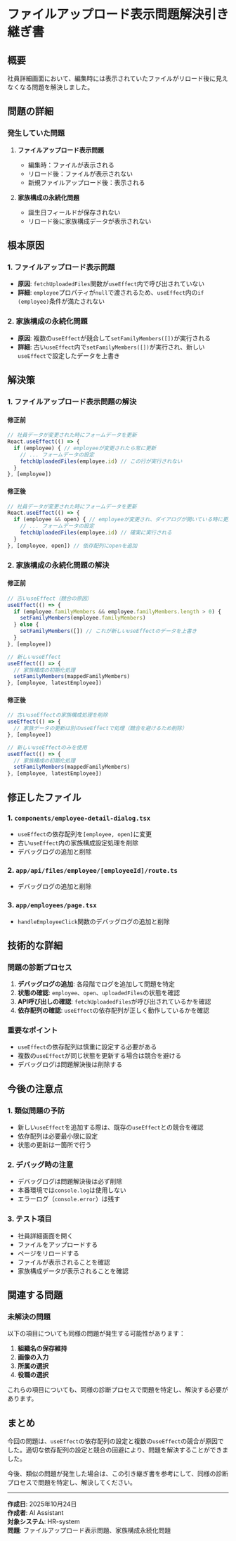 # ファイルアップロード表示問題解決引き継ぎ書

## 概要
社員詳細画面において、編集時には表示されていたファイルがリロード後に見えなくなる問題を解決しました。

## 問題の詳細

### 発生していた問題
1. **ファイルアップロード表示問題**
   - 編集時：ファイルが表示される
   - リロード後：ファイルが表示されない
   - 新規ファイルアップロード後：表示される

2. **家族構成の永続化問題**
   - 誕生日フィールドが保存されない
   - リロード後に家族構成データが表示されない

## 根本原因

### 1. ファイルアップロード表示問題
- **原因**: `fetchUploadedFiles`関数が`useEffect`内で呼び出されていない
- **詳細**: `employee`プロパティが`null`で渡されるため、`useEffect`内の`if (employee)`条件が満たされない

### 2. 家族構成の永続化問題
- **原因**: 複数の`useEffect`が競合して`setFamilyMembers([])`が実行される
- **詳細**: 古い`useEffect`内で`setFamilyMembers([])`が実行され、新しい`useEffect`で設定したデータを上書き

## 解決策

### 1. ファイルアップロード表示問題の解決

#### 修正前
```typescript
// 社員データが変更された時にフォームデータを更新
React.useEffect(() => {
  if (employee) { // employeeが変更されたら常に更新
    // ... フォームデータの設定
    fetchUploadedFiles(employee.id) // この行が実行されない
  }
}, [employee])
```

#### 修正後
```typescript
// 社員データが変更された時にフォームデータを更新
React.useEffect(() => {
  if (employee && open) { // employeeが変更され、ダイアログが開いている時に更新
    // ... フォームデータの設定
    fetchUploadedFiles(employee.id) // 確実に実行される
  }
}, [employee, open]) // 依存配列にopenを追加
```

### 2. 家族構成の永続化問題の解決

#### 修正前
```typescript
// 古いuseEffect（競合の原因）
useEffect(() => {
  if (employee.familyMembers && employee.familyMembers.length > 0) {
    setFamilyMembers(employee.familyMembers)
  } else {
    setFamilyMembers([]) // これが新しいuseEffectのデータを上書き
  }
}, [employee])

// 新しいuseEffect
useEffect(() => {
  // 家族構成の初期化処理
  setFamilyMembers(mappedFamilyMembers)
}, [employee, latestEmployee])
```

#### 修正後
```typescript
// 古いuseEffectの家族構成処理を削除
useEffect(() => {
  // 家族データの更新は別のuseEffectで処理（競合を避けるため削除）
}, [employee])

// 新しいuseEffectのみを使用
useEffect(() => {
  // 家族構成の初期化処理
  setFamilyMembers(mappedFamilyMembers)
}, [employee, latestEmployee])
```

## 修正したファイル

### 1. `components/employee-detail-dialog.tsx`
- `useEffect`の依存配列を`[employee, open]`に変更
- 古い`useEffect`内の家族構成設定処理を削除
- デバッグログの追加と削除

### 2. `app/api/files/employee/[employeeId]/route.ts`
- デバッグログの追加と削除

### 3. `app/employees/page.tsx`
- `handleEmployeeClick`関数のデバッグログの追加と削除

## 技術的な詳細

### 問題の診断プロセス
1. **デバッグログの追加**: 各段階でログを追加して問題を特定
2. **状態の確認**: `employee`、`open`、`uploadedFiles`の状態を確認
3. **API呼び出しの確認**: `fetchUploadedFiles`が呼び出されているかを確認
4. **依存配列の確認**: `useEffect`の依存配列が正しく動作しているかを確認

### 重要なポイント
- `useEffect`の依存配列は慎重に設定する必要がある
- 複数の`useEffect`が同じ状態を更新する場合は競合を避ける
- デバッグログは問題解決後は削除する

## 今後の注意点

### 1. 類似問題の予防
- 新しい`useEffect`を追加する際は、既存の`useEffect`との競合を確認
- 依存配列は必要最小限に設定
- 状態の更新は一箇所で行う

### 2. デバッグ時の注意
- デバッグログは問題解決後は必ず削除
- 本番環境では`console.log`は使用しない
- エラーログ（`console.error`）は残す

### 3. テスト項目
- 社員詳細画面を開く
- ファイルをアップロードする
- ページをリロードする
- ファイルが表示されることを確認
- 家族構成データが表示されることを確認

## 関連する問題

### 未解決の問題
以下の項目についても同様の問題が発生する可能性があります：

1. **組織名の保存維持**
2. **画像の入力**
3. **所属の選択**
4. **役職の選択**

これらの項目についても、同様の診断プロセスで問題を特定し、解決する必要があります。

## まとめ

今回の問題は、`useEffect`の依存配列の設定と複数の`useEffect`の競合が原因でした。適切な依存配列の設定と競合の回避により、問題を解決することができました。

今後、類似の問題が発生した場合は、この引き継ぎ書を参考にして、同様の診断プロセスで問題を特定し、解決してください。

---

**作成日**: 2025年10月24日  
**作成者**: AI Assistant  
**対象システム**: HR-system  
**問題**: ファイルアップロード表示問題、家族構成永続化問題
